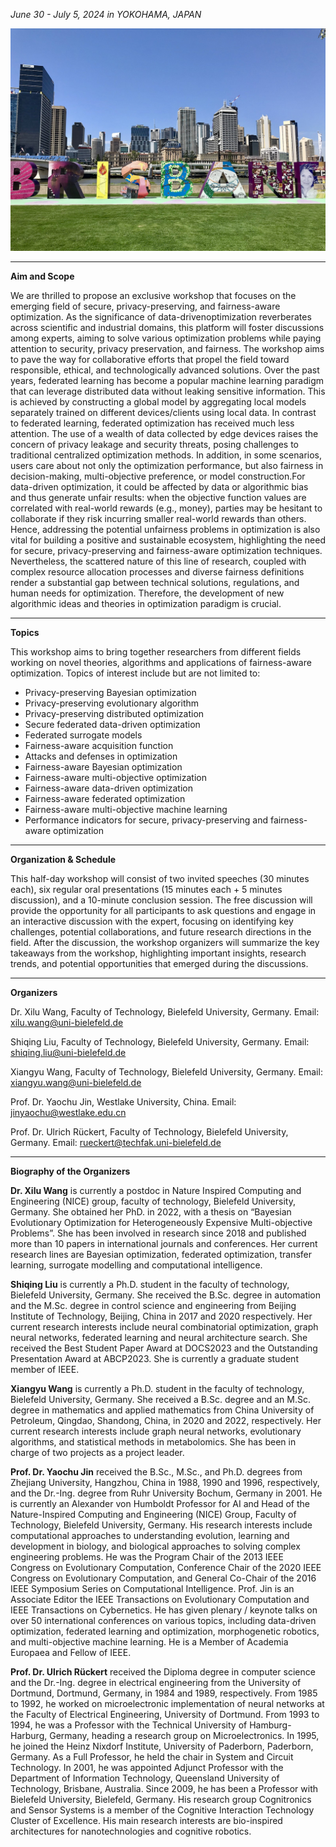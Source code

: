 *June 30 - July 5, 2024 in YOKOHAMA, JAPAN*

![cec](https://raw.githubusercontent.com/Shiqing-Liu/AJCAI2023-workshop/main/AJCAI-background.jpg)

****

**Aim and Scope**

We are thrilled to propose an exclusive workshop that focuses on the emerging field of secure, privacy-preserving, and fairness-aware optimization. As the significance of  data-drivenoptimization reverberates across scientific and industrial domains, this platform will foster discussions among experts, aiming to solve various optimization problems while paying attention to security, privacy preservation, and fairness. The workshop aims to pave the way for collaborative efforts that propel the field toward responsible, ethical, and technologically advanced solutions.
Over the past years, federated learning has become a popular machine learning paradigm that can leverage distributed data without leaking sensitive information. This is achieved by constructing a global model by aggregating local models separately trained on different devices/clients using local data. In contrast to federated learning, federated optimization has received much less attention. The use of a wealth of data collected by edge devices raises the concern of privacy leakage and security threats, posing challenges to traditional centralized optimization methods. In addition, in some scenarios, users care about not only the optimization performance, but also fairness in decision-making, multi-objective preference, or model construction.For data-driven optimization, it could be affected by data or algorithmic bias and thus generate unfair results: when the objective function values are correlated with real-world rewards (e.g., money), parties may be hesitant to collaborate if they risk incurring smaller real-world rewards than others. Hence, addressing the potential unfairness problems in optimization is also vital for building a positive and sustainable ecosystem, highlighting the need for secure, privacy-preserving and fairness-aware optimization techniques. Nevertheless, the scattered nature of this line of research, coupled with complex resource allocation processes and diverse fairness definitions render a substantial gap between technical solutions, regulations, and human needs for optimization. Therefore, the development of new algorithmic ideas and theories in optimization paradigm is crucial. 

****

**Topics**

This workshop aims to bring together researchers from different fields working on novel theories, algorithms and applications of fairness-aware optimization. Topics of interest include but are not limited to:

- Privacy-preserving Bayesian optimization
- Privacy-preserving evolutionary algorithm
- Privacy-preserving distributed optimization
-  Secure federated data-driven optimization
-  Federated surrogate models 
-  Fairness-aware acquisition function
-  Attacks and defenses in optimization
-  Fairness-aware Bayesian optimization 
-  Fairness-aware multi-objective optimization
-  Fairness-aware data-driven optimization
-  Fairness-aware federated optimization
-  Fairness-aware multi-objective machine learning
- Performance indicators for secure, privacy-preserving and fairness-aware optimization


****

**Organization & Schedule**

This half-day workshop will consist of two invited speeches (30 minutes each), six regular oral presentations (15 minutes each + 5 minutes discussion), and a 10-minute conclusion session. The free discussion will provide the opportunity for all participants to ask questions and engage in an interactive discussion with the expert, focusing on identifying key challenges, potential collaborations, and future research directions in the field. After the discussion, the workshop organizers will summarize the key takeaways from the workshop, highlighting important insights, research trends, and potential opportunities that emerged during the discussions. 

****

**Organizers**


Dr. Xilu Wang, Faculty of Technology, Bielefeld University, Germany. Email: <xilu.wang@uni-bielefeld.de>

Shiqing Liu, Faculty of Technology, Bielefeld University, Germany. Email: <shiqing.liu@uni-bielefeld.de>

Xiangyu Wang, Faculty of Technology, Bielefeld University, Germany. Email: <xiangyu.wang@uni-bielefeld.de>

Prof. Dr. Yaochu Jin, Westlake University, China. Email: <jinyaochu@westlake.edu.cn>

Prof. Dr. Ulrich Rückert, Faculty of Technology, Bielefeld University, Germany. Email: <rueckert@techfak.uni-bielefeld.de>

****

**Biography of the Organizers**


**Dr. Xilu Wang** is currently a postdoc in Nature Inspired Computing and Engineering (NICE) group, faculty of technology, Bielefeld University, Germany. She obtained her PhD. in 2022, with a thesis on “Bayesian Evolutionary Optimization for Heterogeneously Expensive Multi-objective Problems”. She has been involved in research since 2018 and published more than 10 papers in international journals and conferences. Her current research lines are Bayesian optimization, federated optimization, transfer learning, surrogate modelling and computational intelligence. 

**Shiqing Liu** is currently a Ph.D. student in the faculty of technology, Bielefeld University, Germany. She received the B.Sc. degree in automation and the M.Sc. degree in control science and engineering from Beijing Institute of Technology, Beijing, China in 2017 and 2020 respectively. Her current research interests include neural combinatorial optimization, graph neural networks, federated learning and neural architecture search. She received the Best Student Paper Award at DOCS2023 and the Outstanding Presentation Award at ABCP2023. She is currently a graduate student member of IEEE.

**Xiangyu Wang** is currently a Ph.D. student in the faculty of technology, Bielefeld University, Germany. She received a B.Sc. degree and an M.Sc. degree in mathematics and applied mathematics from China University of Petroleum, Qingdao, Shandong, China, in 2020 and 2022, respectively. Her current research interests include graph neural networks, evolutionary algorithms, and statistical methods in metabolomics. She has been in charge of two projects as a project leader.

**Prof. Dr. Yaochu Jin** received the B.Sc., M.Sc., and Ph.D. degrees from Zhejiang University, Hangzhou, China in 1988, 1990 and 1996, respectively, and the Dr.-Ing. degree from Ruhr University Bochum, Germany in 2001. He is currently an Alexander von Humboldt Professor for AI and Head of the Nature-Inspired Computing and Engineering (NICE) Group, Faculty of Technology, Bielefeld University, Germany. His research interests include computational approaches to understanding evolution, learning and development in biology, and biological approaches to solving complex engineering problems. He was the Program Chair of the 2013 IEEE Congress on Evolutionary Computation, Conference Chair of the 2020 IEEE Congress on Evolutionary Computation, and General Co-Chair of the 2016 IEEE Symposium Series on Computational Intelligence. Prof. Jin is an Associate Editor the IEEE Transactions on Evolutionary Computation and IEEE Transactions on Cybernetics. He has given plenary / keynote talks on over 50 international conferences on various topics, including data-driven optimization, federated learning and optimization, morphogenetic robotics, and multi-objective machine learning. He is a Member of Academia Europaea and Fellow of IEEE.

**Prof. Dr. Ulrich Rückert** received the Diploma degree in computer science and the Dr.-Ing. degree in electrical engineering from the University of Dortmund, Dortmund, Germany, in 1984 and 1989, respectively. From 1985 to 1992, he worked on microelectronic implementation of neural networks at the Faculty of Electrical Engineering, University of Dortmund. From 1993 to 1994, he was a Professor with the Technical University of Hamburg-Harburg, Germany, heading a research group on Microelectronics. In 1995, he joined the Heinz Nixdorf Institute, University of Paderborn, Paderborn, Germany. As a Full Professor, he held the chair in System and Circuit Technology. In 2001, he was appointed Adjunct Professor with the Department of Information Technology, Queensland University of Technology, Brisbane, Australia. Since 2009, he has been a Professor with Bielefeld University, Bielefeld, Germany. His research group Cognitronics and Sensor Systems is a member of the Cognitive Interaction Technology Cluster of Excellence. His main research interests are bio-inspired architectures for nanotechnologies and cognitive robotics.

